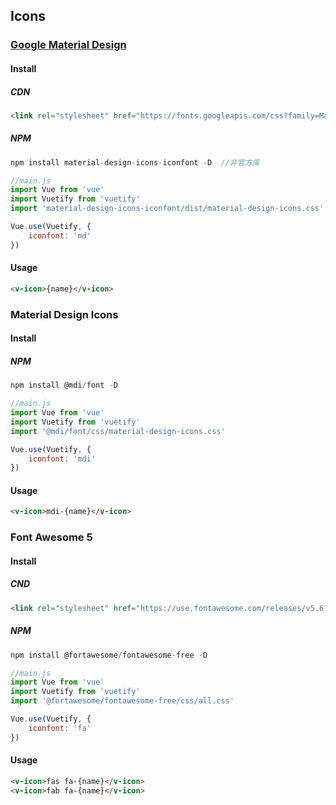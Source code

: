 ## Icons
### [Google Material Design](https://material.io/tools/icons/?style=baseline)
#### Install
##### CDN
```html
<link rel="stylesheet" href="https://fonts.googleapis.com/css?family=Material+Icons">
```
##### NPM
```js
npm install material-design-icons-iconfont -D  //非官方库

//main.js
import Vue from 'vue'
import Vuetify from 'vuetify'
import 'material-design-icons-iconfont/dist/material-design-icons.css'

Vue.use(Vuetify, {
    iconfont: 'md'
})
```
#### Usage
```html
<v-icon>{name}</v-icon>
```
### Material Design Icons
#### Install
##### NPM
```js
npm install @mdi/font -D

//main.js
import Vue from 'vue'
import Vuetify from 'vuetify'
import '@mdi/font/css/material-design-icons.css'

Vue.use(Vuetify, {
    iconfont: 'mdi'
})
```
#### Usage
```html
<v-icon>mdi-{name}</v-icon>
```
### Font Awesome 5
#### Install
##### CND
```html
<link rel="stylesheet" href="https://use.fontawesome.com/releases/v5.6.1/css/all.css">
```
##### NPM
```js
npm install @fortawesome/fontawesome-free -D

//main.js
import Vue from 'vue'
import Vuetify from 'vuetify'
import '@fortawesome/fontawesome-free/css/all.css'

Vue.use(Vuetify, {
    iconfont: 'fa'
})
```
#### Usage
```html
<v-icon>fas fa-{name}</v-icon>
<v-icon>fab fa-{name}</v-icon>
```
